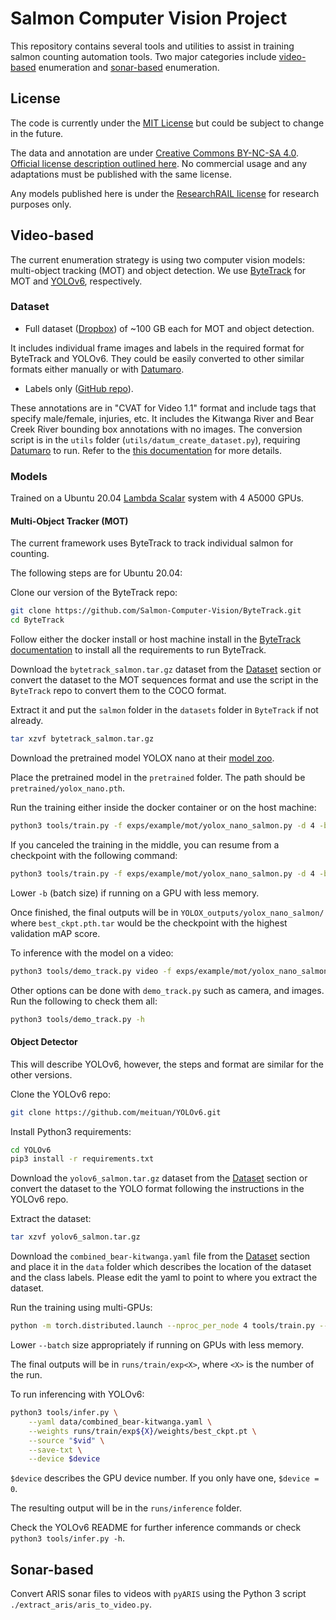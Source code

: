 # Salmon Computer Vision Project

This repository contains several tools and utilities to assist in training
salmon counting automation tools. Two major categories include [video-based](#video-based)
enumeration and [sonar-based](#sonar-based) enumeration.

## License

The code is currently under the [MIT License](LICENSE) but could be subject to change in the future.

The data and annotation are under [Creative Commons BY-NC-SA 4.0](LICENSE-Data). [Official
license description outlined here](https://creativecommons.org/licenses/by-nc-sa/4.0/).
No commercial usage and any adaptations must be published with the same license.

Any models published here is under the [ResearchRAIL license](LICENSE-Model.md) for research purposes only.

## Video-based

The current enumeration strategy is using two computer vision models:
multi-object tracking (MOT) and object detection. We use
[ByteTrack](https://github.com/Salmon-Computer-Vision/ByteTrack.git) for MOT
and [YOLOv6](https://github.com/meituan/YOLOv6), respectively.

### Dataset

* Full dataset
  ([Dropbox](https://www.dropbox.com/sh/xv8i6k0hzo5jppn/AADBypR1zchux30gjUKGd4dLa?dl=0))
  of ~100 GB each for MOT and object detection.

It includes individual frame images and labels in the required format for
ByteTrack and YOLOv6. They could be easily converted to other similar formats
either manually or with
[Datumaro](https://github.com/openvinotoolkit/datumaro).

* Labels only ([GitHub
  repo](https://github.com/KamiCreed/salmon-count-labels.git)).

These annotations are in "CVAT for Video 1.1" format and include tags that
specify male/female, injuries, etc. It includes the Kitwanga River and Bear
Creek River bounding box annotations with no images. The conversion script is
in the `utils` folder (`utils/datum_create_dataset.py`), requiring
[Datumaro](https://github.com/openvinotoolkit/datumaro) to run. Refer to the
[this documentation](utils/README.md) for more details.

### Models

Trained on a Ubuntu 20.04 [Lambda
Scalar](https://lambdalabs.com/products/scalar) system with 4 A5000 GPUs.

#### Multi-Object Tracker (MOT)

The current framework uses ByteTrack to track individual salmon for counting.

The following steps are for Ubuntu 20.04:

Clone our version of the ByteTrack repo:
```bash
git clone https://github.com/Salmon-Computer-Vision/ByteTrack.git
cd ByteTrack
```

Follow either the docker install or host machine install in the [ByteTrack
documentation](https://github.com/Salmon-Computer-Vision/ByteTrack/blob/main/README.md)
to install all the requirements to run ByteTrack.

Download the `bytetrack_salmon.tar.gz` dataset from the [Dataset](#dataset)
section or convert the dataset to the MOT sequences format and use the script
in the `ByteTrack` repo to convert them to the COCO format.

Extract it and put the `salmon` folder in the `datasets` folder in `ByteTrack`
if not already.

```bash
tar xzvf bytetrack_salmon.tar.gz
```

Download the pretrained model YOLOX nano at their [model
zoo](https://github.com/Megvii-BaseDetection/YOLOX/tree/0.1.0).

Place the pretrained model in the `pretrained` folder. The path should be
`pretrained/yolox_nano.pth`.

Run the training either inside the docker container or on the host machine:
```bash
python3 tools/train.py -f exps/example/mot/yolox_nano_salmon.py -d 4 -b 256 --fp16 -o -c pretrained/yolox_nano.pth
```

If you canceled the training in the middle, you can resume from a checkpoint
with the following command:
```bash
python3 tools/train.py -f exps/example/mot/yolox_nano_salmon.py -d 4 -b 256 --fp16 -o --resume
```

Lower `-b` (batch size) if running on a GPU with less memory.

Once finished, the final outputs will be in `YOLOX_outputs/yolox_nano_salmon/`
where `best_ckpt.pth.tar` would be the checkpoint with the highest validation
mAP score.

To inference with the model on a video:

```bash
python3 tools/demo_track.py video -f exps/example/mot/yolox_nano_salmon.py -c pretrained/bytetrack_x_mot17.pth.tar --path path/to/video.mp4 --fp16 --fuse --save_result
```

Other options can be done with `demo_track.py` such as camera, and images. Run
the following to check them all:

```bash
python3 tools/demo_track.py -h
```

#### Object Detector

This will describe YOLOv6, however, the steps and format are similar for the other versions.

Clone the YOLOv6 repo:
```bash
git clone https://github.com/meituan/YOLOv6.git
```

Install Python3 requirements:
```bash
cd YOLOv6
pip3 install -r requirements.txt
```

Download the `yolov6_salmon.tar.gz` dataset from the [Dataset](#dataset)
section or convert the dataset to the YOLO format following the instructions in
the YOLOv6 repo.

Extract the dataset:
```bash
tar xzvf yolov6_salmon.tar.gz
```

Download the `combined_bear-kitwanga.yaml` file from the [Dataset](#dataset)
section and place it in the `data` folder which describes the location of the
dataset and the class labels. Please edit the yaml to point to where you
extract the dataset.

Run the training using multi-GPUs:

```bash
python -m torch.distributed.launch --nproc_per_node 4 tools/train.py --epoch 100 --batch 512 --conf configs/yolov6n_finetune.py --eval-interval 2 --data data/combined_bear-kitwanga.yaml --device 0,1,2,3
```

Lower `--batch` size appropriately if running on GPUs with less memory.

The final outputs will be in `runs/train/exp<X>`, where `<X>` is the number of
the run.

To run inferencing with YOLOv6:

```bash
python3 tools/infer.py \
    --yaml data/combined_bear-kitwanga.yaml \
    --weights runs/train/exp${X}/weights/best_ckpt.pt \
    --source "$vid" \
    --save-txt \
    --device $device
```

`$device` describes the GPU device number. If you only have one, `$device = 0`.

The resulting output will be in the `runs/inference` folder.

Check the YOLOv6 README for further inference commands or check `python3 tools/infer.py -h`.

## Sonar-based

Convert ARIS sonar files to videos with `pyARIS` using the Python 3 script
`./extract_aris/aris_to_video.py`.
